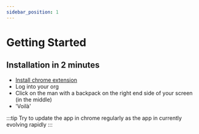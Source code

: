 ```yaml
---
sidebar_position: 1
---
```


# Getting Started


## Installation in 2 minutes


- [Install chrome extension](https://chrome.google.com/webstore/detail/salesforce-industry-explo/eabpolgjfkpchgffbkiedgfemcgbnbde)
- Log into your org
- Click on the man with a backpack on the right end side of your screen (in the middle)
- 'Voilà'

:::tip
Try to update the app in chrome regularly as the app in currently evolving rapidly
:::
